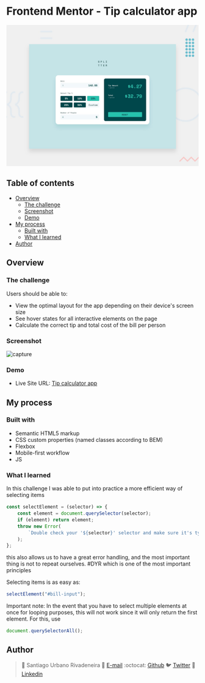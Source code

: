# Frontend Mentor - Tip calculator app

![Design preview for the Tip calculator app coding challenge](./design/desktop-preview.jpg)

## Table of contents

- [Overview](#overview)
  - [The challenge](#the-challenge)
  - [Screenshot](#screenshot)
  - [Demo](#Demo)
- [My process](#my-process)
  - [Built with](#built-with)
  - [What I learned](#what-i-learned)
- [Author](#author)

## Overview

### The challenge

Users should be able to:

- View the optimal layout for the app depending on their device's screen size
- See hover states for all interactive elements on the page
- Calculate the correct tip and total cost of the bill per person


### Screenshot

![capture](https://user-images.githubusercontent.com/60886336/176317208-66b68ef7-9a3f-46fc-ac0f-1959531fe691.png)


### Demo

- Live Site URL: [Tip calculator app](https://sanurb.github.io/Frontend-Mentor-Challenges/tip-calculator-app/index.html)

## My process

### Built with

- Semantic HTML5 markup
- CSS custom properties (named classes according to BEM)
- Flexbox
- Mobile-first workflow
- JS

### What I learned
In this challenge I was able to put into practice a more efficient way of selecting items

```js
const selectElement = (selector) => {
    const element = document.querySelector(selector);
    if (element) return element;
    throw new Error(
        `Double check your '${selector}' selector and make sure it's typed correctly`
    );
};
```

this also allows us to have a great error handling, and the most important thing is not to repeat ourselves. #DYR which is one of the most important principles

Selecting items is as easy as:
```js
selectElement("#bill-input");
```

Important note: In the event that you have to select multiple elements at once for looping purposes, this will not work since it will only return the first element. For this, use 
```js 
document.querySelectorAll();
```

## Author

> :man: Santiago Urbano Rivadeneira
> :e-mail: [E-mail](dsanturban@gmail.com)
> :octocat: [Github](https://github.com/sanurb)
> :bird: [Twitter](https://twitter.com/dsanturban)
> :blue_book: [Linkedin](https://www.linkedin.com/in/santurban)
